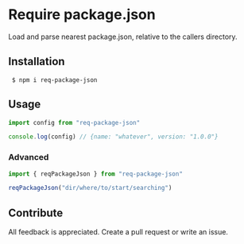 # Require package.json

Load and parse nearest package.json, relative to the callers directory.

## Installation

```shell
 $ npm i req-package-json
```

## Usage


```ts
import config from "req-package-json"

console.log(config) // {name: "whatever", version: "1.0.0"}
```

### Advanced

```ts
import { reqPackageJson } from "req-package-json"

reqPackageJson("dir/where/to/start/searching")
```

## Contribute

All feedback is appreciated. Create a pull request or write an issue.
